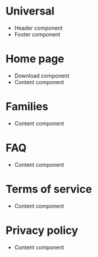 # Universal 
- Header component
- Footer component


# Home page
- Download component
- Content component


# Families
- Content component

# FAQ
- Content component


# Terms of service
- Content component

# Privacy policy
- Content component
